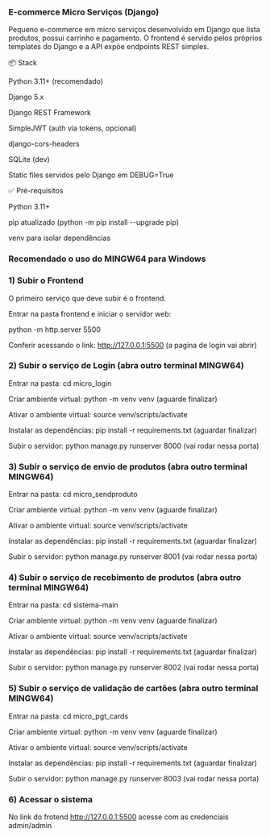 ### E-commerce Micro Serviços (Django)

Pequeno e-commerce em micro serviços desenvolvido em Django que lista produtos, possui carrinho e pagamento. O frontend é servido pelos próprios templates do Django e a API expõe endpoints REST simples.

📦 Stack

Python 3.11+ (recomendado)

Django 5.x

Django REST Framework

SimpleJWT (auth via tokens, opcional)

django-cors-headers

SQLite (dev)

Static files servidos pelo Django em DEBUG=True

✅ Pré-requisitos

Python 3.11+

pip atualizado (python -m pip install --upgrade pip)

venv para isolar dependências
### Recomendado o uso do MINGW64 para Windows

### 1) Subir o Frontend
O primeiro serviço que deve subir é o frontend.

Entrar na pasta frontend e iniciar o servidor web:

python -m http.server 5500

Conferir acessando o link: http://127.0.0.1:5500 (a pagina de login vai abrir)

### 2) Subir o serviço de Login (abra outro terminal MINGW64)
Entrar na pasta: cd micro_login

Criar ambiente virtual: python -m venv venv (aguarde finalizar)

Ativar o ambiente virtual: source venv/scripts/activate

Instalar as dependências: pip install -r requirements.txt (aguardar finalizar)

Subir o servidor: python manage.py runserver 8000 (vai rodar nessa porta)

### 3) Subir o serviço de envio de produtos (abra outro terminal MINGW64)
Entrar na pasta: cd micro_sendproduto

Criar ambiente virtual: python -m venv venv (aguarde finalizar)

Ativar o ambiente virtual: source venv/scripts/activate

Instalar as dependências: pip install -r requirements.txt (aguardar finalizar)

Subir o servidor: python manage.py runserver 8001 (vai rodar nessa porta)

### 4) Subir o serviço de recebimento de produtos (abra outro terminal MINGW64)
Entrar na pasta: cd sistema-main

Criar ambiente virtual: python -m venv venv (aguarde finalizar)

Ativar o ambiente virtual: source venv/scripts/activate

Instalar as dependências: pip install -r requirements.txt (aguardar finalizar)

Subir o servidor: python manage.py runserver 8002 (vai rodar nessa porta)

### 5) Subir o serviço de validação de cartões (abra outro terminal MINGW64)
Entrar na pasta: cd micro_pgt_cards

Criar ambiente virtual: python -m venv venv (aguarde finalizar)

Ativar o ambiente virtual: source venv/scripts/activate

Instalar as dependências: pip install -r requirements.txt (aguardar finalizar)

Subir o servidor: python manage.py runserver 8003 (vai rodar nessa porta)

### 6) Acessar o sistema

No link do frotend http://127.0.0.1:5500 acesse com as credenciais admin/admin


